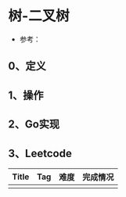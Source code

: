 # 树-二叉树

- 参考：

## 0、定义

## 1、操作

## 2、Go实现

## 3、Leetcode

| Title | Tag | 难度 | 完成情况 |
| :-------| :-----| :----| :------|
|       |     |    |      |